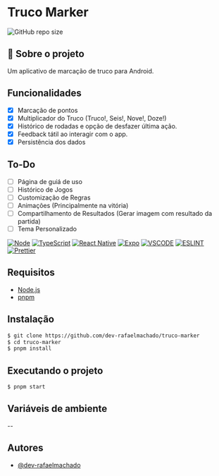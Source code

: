 # Truco Marker

![GitHub repo size](https://img.shields.io/github/repo-size/dev-rafaelmachado/truco-marker?style=for-the-badge)

## 🚀 Sobre o projeto

Um aplicativo de marcação de truco para Android.

## Funcionalidades
- [x] Marcação de pontos
- [x] Multiplicador do Truco (Truco!, Seis!, Nove!, Doze!)
- [x] Histórico de rodadas e opção de desfazer última ação.
- [x] Feedback tátil ao interagir com o app.
- [x] Persistência dos dados 

## To-Do
- [ ] Página de guiá de uso
- [ ] Histórico de Jogos
- [ ] Customização de Regras
- [ ] Animações (Principalmente na vitória)
- [ ] Compartilhamento de Resultados (Gerar imagem com resultado da partida)
- [ ] Tema Personalizado

[![Node](https://img.shields.io/badge/Node.js-43853D?style=for-the-badge&logo=node.js&logoColor=white)](https://nodejs.org/en/)
[![TypeScript](https://img.shields.io/badge/TypeScript-007ACC?style=for-the-badge&logo=typescript&logoColor=white)](https://www.typescriptlang.org/)
[![React Native](https://img.shields.io/badge/React_Native-20232A?style=for-the-badge&logo=react&logoColor=61DAFB)](https://reactnative.dev/)
[![Expo](https://img.shields.io/badge/Expo-000020?style=for-the-badge&logo=expo&logoColor=white)](https://expo.dev/)
[![VSCODE](https://img.shields.io/badge/VSCode-007ACC?style=for-the-badge&logo=visual-studio-code&logoColor=white)](https://code.visualstudio.com/)
[![ESLINT](https://img.shields.io/badge/ESLINT-4B32C3?style=for-the-badge&logo=eslint&logoColor=white)](https://eslint.org/)
[![Prettier](https://img.shields.io/badge/Prettier-F7B93E?style=for-the-badge&logo=prettier&logoColor=white)](https://prettier.io/)

## Requisitos

- [Node.js](https://nodejs.org/en/)
- [pnpm](https://pnpm.io/)

## Instalação

```bash
$ git clone https://github.com/dev-rafaelmachado/truco-marker
$ cd truco-marker
$ pnpm install
```

## Executando o projeto

```bash
$ pnpm start
```

## Variáveis de ambiente
--

## Autores

- [@dev-rafaelmachado](https://github.com/dev-rafaelmachado)


